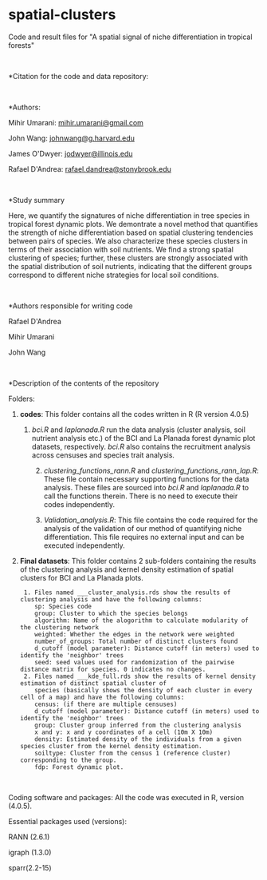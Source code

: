# spatial-clusters
Code and result files for "A spatial signal of niche differentiation in tropical forests"

<br>

*Citation for the code and data repository:

<br>

*Authors:

Mihir Umarani:   mihir.umarani@gmail.com

John Wang:       johnwang@g.harvard.edu

James O'Dwyer:   jodwyer@illinois.edu

Rafael D'Andrea: rafael.dandrea@stonybrook.edu

<br>

*Study summary


Here, we quantify the signatures of niche differentiation in tree species in tropical forest dynamic plots.
We demontrate a novel method that quantifies the strength of niche differentiation based on spatial 
clustering tendencies between pairs of species. We also characterize these species clusters in terms of their 
association with soil nutrients. We find a strong spatial clustering of species;
further, these clusters are strongly associated with the spatial distribution of soil nutrients, indicating 
that the different groups correspond to different niche strategies for local soil conditions.

<br>

*Authors responsible for writing code

Rafael D'Andrea

Mihir Umarani

John Wang

<br>

*Description of the contents of the repository


Folders: 


1. **codes**: This folder contains all the codes written in R (R version 4.0.5)
 	1. _bci.R_ and _laplanada.R_ run the data analysis (cluster analysis, soil nutrient analysis etc.) of the BCI and La Planada
   	   forest dynamic plot datasets, respectively. _bci.R_ also contains the recruitment analysis across censuses and species trait analysis.

        2. *clustering_functions_rann.R* and *clustering_functions_rann_lap.R*: These file contain necessary supporting functions for the data analysis. 
	   These files are sourced into _bci.R_ and _laplanada.R_ to call the functions therein. There is no need to execute their codes independently.
	
        3. _Validation_analysis.R_: This file contains the code required for the analysis of the validation of our method of quantifying niche differentiation. 
	   This file requires no external input and can be executed independently.

2. **Final datasets**: This folder contains 2 sub-folders containing the results of the clustering analysis and kernel density estimation of 
		 spatial clusters for BCI and La Planada plots.

		1. Files named ___cluster_analysis.rds show the results of clustering analysis and have the following columns:
		   sp: Species code
		   group: Cluster to which the species belongs 
		   algorithm: Name of the alogorithm to calculate modularity of the clustering network
		   weighted: Whether the edges in the network were weighted
		   number_of_groups: Total number of distinct clusters found
		   d_cutoff (model parameter): Distance cutoff (in meters) used to identify the 'neighbor' trees
		   seed: seed values used for randomization of the pairwise distance matrix for species. 0 indicates no changes. 
		2. Files named ___kde_full.rds show the results of kernel density estimation of distinct spatial cluster of 
		   species (basically shows the density of each cluster in every cell of a map) and have the following columns:
		   census: (if there are multiple censuses) 
		   d_cutoff (model parameter): Distance cutoff (in meters) used to identify the 'neighbor' trees
		   group: Cluster group inferred from the clustering analysis
		   x and y: x and y coordinates of a cell (10m X 10m)
		   density: Estimated density of the individuals from a given species cluster from the kernel density estimation.
		   soiltype: Cluster from the census 1 (reference cluster) corresponding to the group.
		   fdp: Forest dynamic plot.

<br>

Coding software and packages:
All the code was executed in R, version (4.0.5).

Essential packages used (versions):

RANN (2.6.1)

igraph (1.3.0)

sparr(2.2-15)
		   




